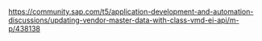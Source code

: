https://community.sap.com/t5/application-development-and-automation-discussions/updating-vendor-master-data-with-class-vmd-ei-api/m-p/438138
